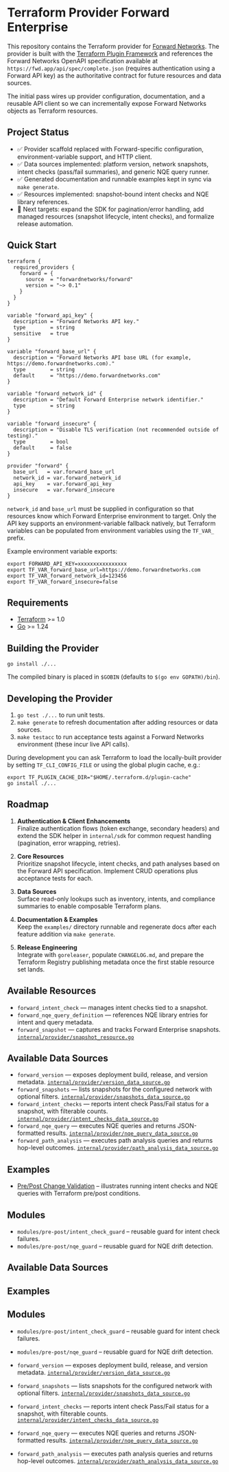 # Terraform Provider Forward Enterprise

This repository contains the Terraform provider for [Forward Networks](https://www.forwardnetworks.com). The provider is built with the [Terraform Plugin Framework](https://github.com/hashicorp/terraform-plugin-framework) and references the Forward Networks OpenAPI specification available at `https://fwd.app/api/spec/complete.json` (requires authentication using a Forward API key) as the authoritative contract for future resources and data sources.

The initial pass wires up provider configuration, documentation, and a reusable API client so we can incrementally expose Forward Networks objects as Terraform resources.

## Project Status

- ✅ Provider scaffold replaced with Forward-specific configuration, environment-variable support, and HTTP client.
- ✅ Data sources implemented: platform version, network snapshots, intent checks (pass/fail summaries), and generic NQE query runner.
- ✅ Generated documentation and runnable examples kept in sync via `make generate`.
- ✅ Resources implemented: snapshot-bound intent checks and NQE library references.
- 🚧 Next targets: expand the SDK for pagination/error handling, add managed resources (snapshot lifecycle, intent checks), and formalize release automation.

## Quick Start

```hcl
terraform {
  required_providers {
    forward = {
      source  = "forwardnetworks/forward"
      version = "~> 0.1"
    }
  }
}

variable "forward_api_key" {
  description = "Forward Networks API key."
  type        = string
  sensitive   = true
}

variable "forward_base_url" {
  description = "Forward Networks API base URL (for example, https://demo.forwardnetworks.com)."
  type        = string
  default     = "https://demo.forwardnetworks.com"
}

variable "forward_network_id" {
  description = "Default Forward Enterprise network identifier."
  type        = string
}

variable "forward_insecure" {
  description = "Disable TLS verification (not recommended outside of testing)."
  type        = bool
  default     = false
}

provider "forward" {
  base_url   = var.forward_base_url
  network_id = var.forward_network_id
  api_key    = var.forward_api_key
  insecure   = var.forward_insecure
}
```

`network_id` and `base_url` must be supplied in configuration so that resources know which Forward Enterprise environment to target. Only the API key supports an environment-variable fallback natively, but Terraform variables can be populated from environment variables using the `TF_VAR_` prefix.

Example environment variable exports:

```shell
export FORWARD_API_KEY=xxxxxxxxxxxxxxxx
export TF_VAR_forward_base_url=https://demo.forwardnetworks.com
export TF_VAR_forward_network_id=123456
export TF_VAR_forward_insecure=false
```

## Requirements

- [Terraform](https://developer.hashicorp.com/terraform/downloads) >= 1.0
- [Go](https://go.dev/dl/) >= 1.24

## Building the Provider

```shell
go install ./...
```

The compiled binary is placed in `$GOBIN` (defaults to `$(go env GOPATH)/bin`).

## Developing the Provider

1. `go test ./...` to run unit tests.
2. `make generate` to refresh documentation after adding resources or data sources.
3. `make testacc` to run acceptance tests against a Forward Networks environment (these incur live API calls).

During development you can ask Terraform to load the locally-built provider by setting `TF_CLI_CONFIG_FILE` or using the global plugin cache, e.g.:

```shell
export TF_PLUGIN_CACHE_DIR="$HOME/.terraform.d/plugin-cache"
go install ./...
```

## Roadmap

1. **Authentication & Client Enhancements**  
   Finalize authentication flows (token exchange, secondary headers) and extend the SDK helper in `internal/sdk` for common request handling (pagination, error wrapping, retries).

2. **Core Resources**  
   Prioritize snapshot lifecycle, intent checks, and path analyses based on the Forward API specification. Implement CRUD operations plus acceptance tests for each.

3. **Data Sources**  
   Surface read-only lookups such as inventory, intents, and compliance summaries to enable composable Terraform plans.

4. **Documentation & Examples**  
   Keep the `examples/` directory runnable and regenerate docs after each feature addition via `make generate`.

5. **Release Engineering**  
   Integrate with `goreleaser`, populate `CHANGELOG.md`, and prepare the Terraform Registry publishing metadata once the first stable resource set lands.


## Available Resources

- `forward_intent_check` — manages intent checks tied to a snapshot.
- `forward_nqe_query_definition` — references NQE library entries for intent and query metadata.
- `forward_snapshot` — captures and tracks Forward Enterprise snapshots. [`internal/provider/snapshot_resource.go`](internal/provider/snapshot_resource.go)

## Available Data Sources

- `forward_version` — exposes deployment build, release, and version metadata. [`internal/provider/version_data_source.go`](internal/provider/version_data_source.go)
- `forward_snapshots` — lists snapshots for the configured network with optional filters. [`internal/provider/snapshots_data_source.go`](internal/provider/snapshots_data_source.go)
- `forward_intent_checks` — reports intent check Pass/Fail status for a snapshot, with filterable counts. [`internal/provider/intent_checks_data_source.go`](internal/provider/intent_checks_data_source.go)
- `forward_nqe_query` — executes NQE queries and returns JSON-formatted results. [`internal/provider/nqe_query_data_source.go`](internal/provider/nqe_query_data_source.go)
- `forward_path_analysis` — executes path analysis queries and returns hop-level outcomes. [`internal/provider/path_analysis_data_source.go`](internal/provider/path_analysis_data_source.go)

## Examples

- [Pre/Post Change Validation](examples/pre-post) – illustrates running intent checks and NQE queries with Terraform pre/post conditions.

## Modules

- `modules/pre-post/intent_check_guard` – reusable guard for intent check failures.
- `modules/pre-post/nqe_guard` – reusable guard for NQE drift detection.

## Available Data Sources

## Examples

## Modules

- `modules/pre-post/intent_check_guard` – reusable guard for intent check failures.
- `modules/pre-post/nqe_guard` – reusable guard for NQE drift detection.

- `forward_version` — exposes deployment build, release, and version metadata. [`internal/provider/version_data_source.go`](internal/provider/version_data_source.go)
- `forward_snapshots` — lists snapshots for the configured network with optional filters. [`internal/provider/snapshots_data_source.go`](internal/provider/snapshots_data_source.go)
- `forward_intent_checks` — reports intent check Pass/Fail status for a snapshot, with filterable counts. [`internal/provider/intent_checks_data_source.go`](internal/provider/intent_checks_data_source.go)
- `forward_nqe_query` — executes NQE queries and returns JSON-formatted results. [`internal/provider/nqe_query_data_source.go`](internal/provider/nqe_query_data_source.go)
- `forward_path_analysis` — executes path analysis queries and returns hop-level outcomes. [`internal/provider/path_analysis_data_source.go`](internal/provider/path_analysis_data_source.go)
